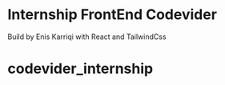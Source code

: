 # Internship FrontEnd Codevider

Build by Enis Karriqi with React and TailwindCss
# codevider_internship
